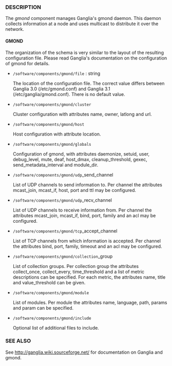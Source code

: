 ### DESCRIPTION

The _gmond_ component manages Ganglia's gmond daemon.
This daemon collects information at a node and uses multicast to distribute it
over the network.

#### GMOND

The organization of the schema is very similar to the layout of the resulting configuration file.
Please read Ganglia's documentation on the configuration of gmond for details.

- `/software/components/gmond/file` : string

    The location of the configuration file. The correct value differs between 
    Ganglia 3.0 (/etc/gmond.conf) and Ganglia 3.1 (/etc/ganglia/gmond.conf).
    There is no default value.

- `/software/components/gmond/cluster`

    Cluster configuration with attributes name, owner, latlong and url.

- `/software/components/gmond/host`

    Host configuration with attribute location.

- `/software/components/gmond/globals`

    Configuration of gmond, with attributes daemonize, setuid, user, debug\_level,
    mute, deaf, host\_dmax, cleanup\_threshold, gexec, send\_metadata\_interval and module\_dir.

- `/software/components/gmond/udp`\_send\_channel

    List of UDP channels to send information to. 
    Per channel the attributes mcast\_join, mcast\_if, host, port and ttl may be configured.

- `/software/components/gmond/udp`\_recv\_channel

    List of UDP channels to receive information from. 
    Per channel the attributes mcast\_join, mcast\_if, bind, port, family and an acl may be configured.

- `/software/components/gmond/tcp`\_accept\_channel

    List of TCP channels from which information is accepted.
    Per channel the attributes bind, port, family, timeout and an acl may be configured.

- `/software/components/gmond/collection`\_group

    List of collection groups.
    Per collection group the attributes collect\_once, collect\_every, time\_threshold and a list of
    metric descriptions can be specified.
    For each metric, the attributes name, title and value\_threshold can be given.

- `/software/components/gmond/module`

    List of modules.
    Per module the attributes name, language, path, params and param can be specified.

- `/software/components/gmond/include`

    Optional list of additional files to include.

### SEE ALSO

See 
http://ganglia.wiki.sourceforge.net/
for documentation on Ganglia and gmond.
